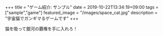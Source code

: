 +++
title =  "ゲーム紹介: サンプル"
date = 2019-10-22T13:34:19+09:00
tags = ["sample","game"]
featured_image = "/images/space_cat.jpg"
description = "宇宙猫でガンギマるゲームです"
+++

猫を吸って銀河の覇権を手に入れろ！